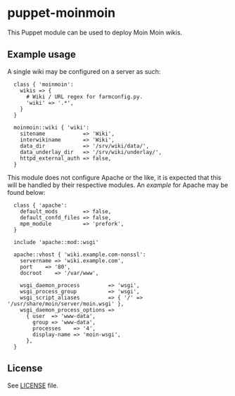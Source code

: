 # puppet-moinmoin

This Puppet module can be used to deploy Moin Moin wikis.

## Example usage

A single wiki may be configured on a server as such:

``` 
  class { 'moinmoin':
    wikis => {
      # Wiki / URL regex for farmconfig.py.
      'wiki' => '.*',
    }
  }

  moinmoin::wiki { 'wiki':
    sitename            => 'Wiki',
    interwikiname       => 'Wiki',
    data_dir            => '/srv/wiki/data/',
    data_underlay_dir   => '/srv/wiki/underlay/',
    httpd_external_auth => false,
  }
```

This module does not configure Apache or the like, it is expected that this
will be handled by their respective modules. An *example* for Apache may be
found below:

```
  class { 'apache':
    default_mods        => false,
    default_confd_files => false,
    mpm_module          => 'prefork',
  }

  include 'apache::mod::wsgi'

  apache::vhost { 'wiki.example.com-nonssl':
    servername => 'wiki.example.com',
    port    => '80',
    docroot    => '/var/www',

    wsgi_daemon_process         => 'wsgi',
    wsgi_process_group          => 'wsgi',
    wsgi_script_aliases         => { '/' => '/usr/share/moin/server/moin.wsgi' },
    wsgi_daemon_process_options =>
      { user  => 'www-data',
        group => 'www-data',
        processes    => '4',
        display-name => 'moin-wsgi',
      },
  }
```

## License

See [LICENSE](LICENSE) file.
